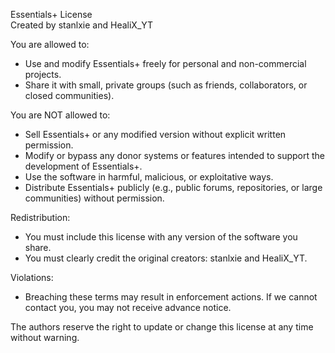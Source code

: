 Essentials+ License  
Created by stanlxie and HealiX_YT

You are allowed to:
- Use and modify Essentials+ freely for personal and non-commercial projects.
- Share it with small, private groups (such as friends, collaborators, or closed communities).

You are NOT allowed to:
- Sell Essentials+ or any modified version without explicit written permission.
- Modify or bypass any donor systems or features intended to support the development of Essentials+.
- Use the software in harmful, malicious, or exploitative ways.
- Distribute Essentials+ publicly (e.g., public forums, repositories, or large communities) without permission.

Redistribution:
- You must include this license with any version of the software you share.
- You must clearly credit the original creators: stanlxie and HealiX_YT.

Violations:
- Breaching these terms may result in enforcement actions. If we cannot contact you, you may not receive advance notice.

The authors reserve the right to update or change this license at any time without warning.
